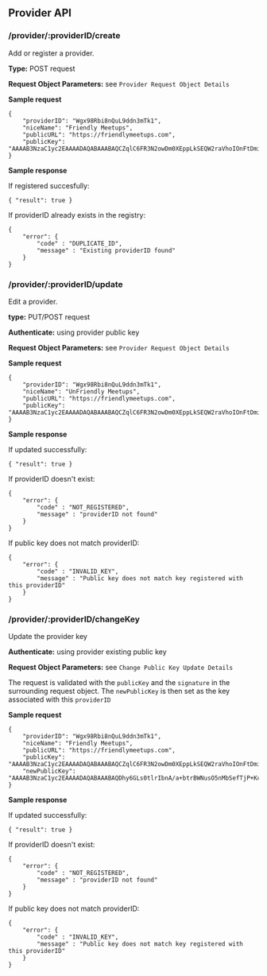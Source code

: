 ## Provider API

### /provider/:providerID/create

Add or register a provider.

**Type:** POST request

**Request Object Parameters:** see `Provider Request Object Details`

**Sample request**
```
{
	"providerID": "Wgx98Rbi8nQuL9ddn3mTk1",
	"niceName": "Friendly Meetups",
	"publicURL": "https://friendlymeetups.com",
	"publicKey": "AAAAB3NzaC1yc2EAAAADAQABAAABAQCZqlC6FR3N2owDm0XEppLkSEQW2raVhoIOnFtDmiql+guZFoDZjHb77vpGKSQFhbGzqMlb1i0G90b6dHUKPVd+VU9aLKabHW0l2LnDuCfryrgpBq2b7cT73EVGU2AbBuDsGvXolTi61GRrb5/hU98+euYAre5dVAP5fa+IV55dvJ65FMjWFqL5sf1ZnHujil+Fh7g+j3G6nlj+QyGcLeCddJJFNsmszLK5EqzVPT27T2isYdRPDF5HiLgmR1hCFXAtwXxLDkcJoIXeTxBm43wwF6h/gATgKbEabB/bpOa5Y/uUGbmBvQWnTWAh4FRqORCFwCc+YC0Kk9ekoGlsY50Z"
}
```

**Sample response**

If registered succesfully:

```
{ "result": true }
```

If providerID already exists in the registry:

```
{ 
	"error": {
		"code" : "DUPLICATE_ID",
		"message" : "Existing providerID found"
	} 
}
```

### /provider/:providerID/update

Edit a provider.

**type:** PUT/POST request

**Authenticate:** using provider public key

**Request Object Parameters:** see `Provider Request Object Details`

**Sample request**
```
{
	"providerID": "Wgx98Rbi8nQuL9ddn3mTk1",
	"niceName": "UnFriendly Meetups",
	"publicURL": "https://friendlymeetups.com",
	"publicKey": "AAAAB3NzaC1yc2EAAAADAQABAAABAQCZqlC6FR3N2owDm0XEppLkSEQW2raVhoIOnFtDmiql+guZFoDZjHb77vpGKSQFhbGzqMlb1i0G90b6dHUKPVd+VU9aLKabHW0l2LnDuCfryrgpBq2b7cT73EVGU2AbBuDsGvXolTi61GRrb5/hU98+euYAre5dVAP5fa+IV55dvJ65FMjWFqL5sf1ZnHujil+Fh7g+j3G6nlj+QyGcLeCddJJFNsmszLK5EqzVPT27T2isYdRPDF5HiLgmR1hCFXAtwXxLDkcJoIXeTxBm43wwF6h/gATgKbEabB/bpOa5Y/uUGbmBvQWnTWAh4FRqORCFwCc+YC0Kk9ekoGlsY50Z"
}
```

**Sample response**

If updated successfully:

```
{ "result": true }
```

If providerID doesn't exist:

```
{
	"error": {
		"code" : "NOT_REGISTERED",
		"message" : "providerID not found"
	}
}
```

If public key does not match providerID:

```
{
	"error": {
		"code" : "INVALID_KEY",
		"message" : "Public key does not match key registered with this providerID"
	}
}
```

### /provider/:providerID/changeKey

Update the provider key

**Authenticate:** using provider existing public key

**Request Object Parameters:** see `Change Public Key Update Details`

The request is validated with the `publicKey` and the `signature` in the surrounding request object. The `newPublicKey` is then set as the key associated with this `providerID`

**Sample request**
```
{
	"providerID": "Wgx98Rbi8nQuL9ddn3mTk1",
	"niceName": "Friendly Meetups",
	"publicURL": "https://friendlymeetups.com",
	"publicKey": "AAAAB3NzaC1yc2EAAAADAQABAAABAQCZqlC6FR3N2owDm0XEppLkSEQW2raVhoIOnFtDmiql+guZFoDZjHb77vpGKSQFhbGzqMlb1i0G90b6dHUKPVd+VU9aLKabHW0l2LnDuCfryrgpBq2b7cT73EVGU2AbBuDsGvXolTi61GRrb5/hU98+euYAre5dVAP5fa+IV55dvJ65FMjWFqL5sf1ZnHujil+Fh7g+j3G6nlj+QyGcLeCddJJFNsmszLK5EqzVPT27T2isYdRPDF5HiLgmR1hCFXAtwXxLDkcJoIXeTxBm43wwF6h/gATgKbEabB/bpOa5Y/uUGbmBvQWnTWAh4FRqORCFwCc+YC0Kk9ekoGlsY50Z",
	"newPublicKey": "AAAAB3NzaC1yc2EAAAADAQABAAABAQDhy6GLs0tlrIbnA/a+btrBWNusO5nMbSefTjP+KcN5cUydrSMQ8nI1r0vHZOFTaDUD9HZnlgD3Y98pB+K3oiu84u4OIe8cmsZA3jUTTR6ZSyqay+3KcO3vq6M9jP/VLCSCuXmYG928DIsu2cLagz9dDAYDxP3N0QkrZbPvk3lT4f2IqOpxHvM/Wqgu02jpWudaD4PhxBqrxlHyVU3rt+q00UaPSjhOjZFsPzgzwWmdhPCDSbI5vKv7+GHdaIj17BMY37pVNdbhq8Mah2mq9kGKA8/CQzkils84Icg692xhphTjoFP9frskssDeZWaV/ftPGIUL1ckosfW1//CbS5dT"
}
```

**Sample response**

If updated successfully:

```
{ "result": true }
```

If providerID doesn't exist:

```
{
	"error": {
		"code" : "NOT_REGISTERED",
		"message" : "providerID not found"
	}
}
```

If public key does not match providerID:

```
{
	"error": {
		"code" : "INVALID_KEY",
		"message" : "Public key does not match key registered with this providerID"
	}
}
```
